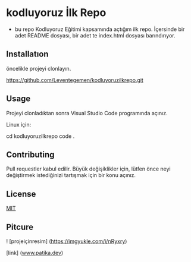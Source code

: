 # kodluyoruz İlk Repo
- bu repo Kodluyoruz Eğitimi kapsamında açtığım ilk repo. İçersinde bir adet
README dosyası, bir adet te index.html dosyası barındırıyor.

## Installatıon

öncelikle projeyi clonlayın.

 https://github.com/Leventegemen/kodluyoruzilkrepo.git

 ## Usage

 Projeyi clonladıktan sonra Visual Studio Code programında açınız.

 Linux için:
 
 cd kodluyoruzilkrepo
code .

## Contributing

Pull requestler kabul edilir. Büyük değişiklikler için, lütfen önce neyi değiştirmek istediğinizi tartışmak için bir konu açınız.

## License

[MIT](https://choosealicense.com/licenses/mit/)

## Pitcure

! [projeiçinresim] (https://imgyukle.com/i/nRyxry)


 [link] (www.patika.dev)

 












